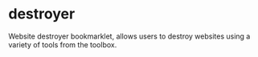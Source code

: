 destroyer
=========

Website destroyer bookmarklet, allows users to destroy websites using a variety of tools from the toolbox.
